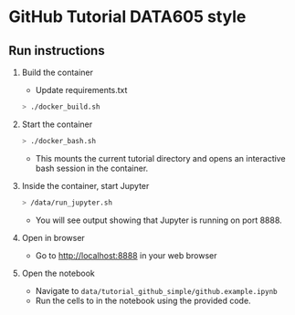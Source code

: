 # GitHub Tutorial DATA605 style

## Run instructions

1. Build the container
   - Update requirements.txt
   ```bash
   > ./docker_build.sh
   ```

2. Start the container
   ```bash
   > ./docker_bash.sh
   ```
   - This mounts the current tutorial directory and opens an interactive bash
     session in the container.

3. Inside the container, start Jupyter
   ```bash
   > /data/run_jupyter.sh
   ```
   - You will see output showing that Jupyter is running on port 8888.

4. Open in browser
   - Go to [http://localhost:8888](http://localhost:8888) in your web browser

5. Open the notebook
   - Navigate to `data/tutorial_github_simple/github.example.ipynb`
   - Run the cells to in the notebook using the provided code.
